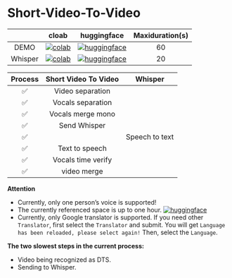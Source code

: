 # Short-Video-To-Video

<div align="center">

|         | cloab | huggingface | Maxiduration(s) |
| :-------: | :-------: | :-------: | :-------: |
| DEMO | [![colab](https://colab.research.google.com/assets/colab-badge.svg)](https://colab.research.google.com/drive/1v1ABcStbUwuCEIQOchLFPFsrD8jUpDr7?usp=sharing) | [![huggingface](https://img.shields.io/badge/%F0%9F%A4%97-Open%20in%20Spacce-grue)](https://huggingface.co/spaces/ximod1a/Short-Video-To-Video) | 60 |
| Whisper | [![colab](https://colab.research.google.com/assets/colab-badge.svg)](https://colab.research.google.com/drive/1P1n-xNz0aNRoMv_n40QYKAZZ4wdvJDNa?usp=sharing) | [![huggingface](https://img.shields.io/badge/%F0%9F%A4%97-Open%20in%20Spacce-grue)](https://huggingface.co/spaces/ximod1a/whisper) | 20 |

| Process | Short Video To Video | Whisper |
| :-------: | :-------: | :-------: |
| ✅ | Video separation |  |
| ✅ | Vocals separation |  |
| ✅ | Vocals merge mono |  |
| ✅ | Send Whisper |  |
| ✅ |  | Speech to text |
| ✅ | Text to speech |  |
| ✅ | Vocals time verify |  |
| ✅ | video merge |  |

</div>

**Attention**
- Currently, only one person’s voice is supported!
-  The currently referenced space is up to one hour. [![huggingface](https://img.shields.io/badge/%F0%9F%A4%97-Open%20in%20Spacce-grue)](https://huggingface.co/spaces/hf-audio/whisper-large-v3)
-  Currently, only Google translator is supported. If you need other `Translator`, first select the `Translator` and submit. You will get `Language has been reloaded, please select again!` Then, select the `Language`.

**The two slowest steps in the current process:**
- Video being recognized as DTS.
- Sending to Whisper.
